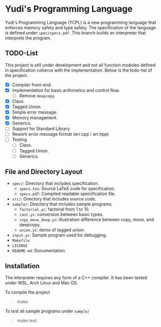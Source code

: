 # Yudi's Programming Language

Yudi's Programming Language (YCPL) is a new programming language that enforces memory safety and type safety. The specification of the language is defined under `spec/specs.pdf`. This branch builds an interpreter that interprets the program.

## TODO-List

This project is still under development and not all function modules defined in specification coherce with the implementation. Below is the todo-list of the project.

- [x] Compiler front-end.
- [x] Implementation for basic arithmetics and control flow.
    - [ ] Remove `deepcopy`.
- [x] Class.
- [x] Tagged Union.
- [x] Simple error message.
- [x] Memory management.
- [x] Generics.
- [ ] Support for Standard Library.
- [ ] Rework error message format (err.cpp / err.hpp)
- [ ] Testing
    - [ ] Class.
    - [ ] Tagged Union.
    - [ ] Generics.

## File and Directory Layout

- `spec/`: Directory that includes specification.
    - `specs.tex`: Source LaTeX code for specification.
    - `specs.pdf`: Compiled readable speicification file.
- `src/`: Directory that includes source code.
- `sample/`: Directory that includes sample programs.
    - `factorial.yc`: factorial from 1 to 10.
    - `cast.yc`: conversion between basic types.
    - `copy_move_deep.yc`: illustration difference between copy, move, and deepcopy.
    - `union.yc`: demo of tagged union.
- `input.yc`: Sample program used for debugging.
- `Makefile`
- `LICENSE`
- `README.md`: Documentation.

## Installation

The interpreter requires any form of a C++ compiler. It has been tested under WSL, Arch Linux and Mac OS.

To compile the project

> make

To test all sample programs under `sample/`

> make test
